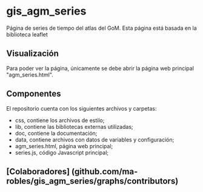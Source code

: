 # gis_agm_series
Página de series de tiempo del atlas del GoM.
Esta página está basada en la biblioteca leaflet

## Visualización
Para poder ver la página, únicamente se debe abrir la página web principal "agm\_series.html".

## Componentes
El repositorio cuenta con los siguientes archivos y carpetas:
- css, contiene los archivos de estilo;
- lib, contiene las bibliotecas externas utilizadas;
- doc, contiene la documentación;
- data, contiene archivos con datos de variables y configuración;
- agm\_series.html, página web principal;
- series.js, código Javascript principal;


## [Colaboradores] (github.com/ma-robles/gis_agm_series/graphs/contributors)

